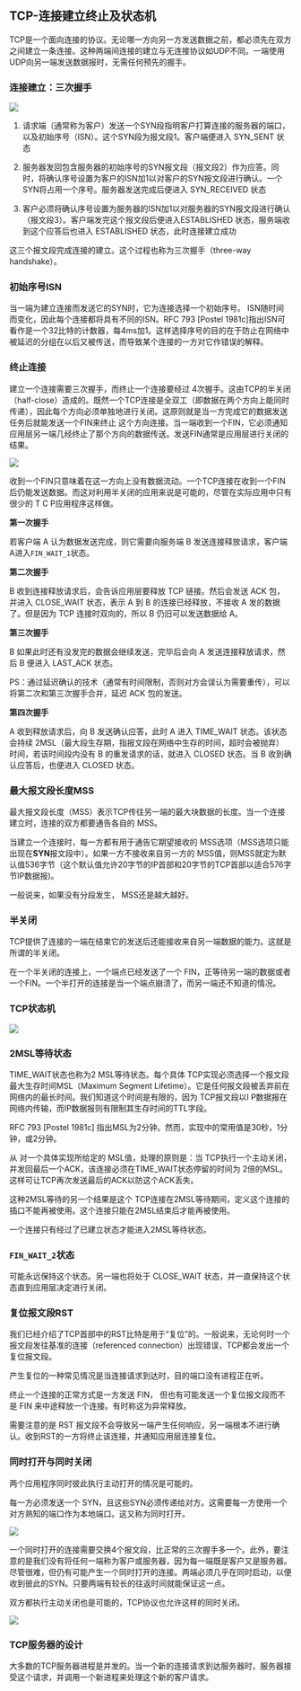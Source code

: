 ## TCP-连接建立终止及状态机

TCP是一个面向连接的协议。无论哪一方向另一方发送数据之前，都必须先在双方之间建立一条连接。这种两端间连接的建立与无连接协议如UDP不同。一端使用UDP向另一端发送数据报时，无需任何预先的握手。

### 连接建立：三次握手

![](images/tcp-init-link.png)

1) 请求端（通常称为客户）发送一个SYN段指明客户打算连接的服务器的端口，以及初始序号（ISN）。这个SYN段为报文段1。客户端便进入 SYN_SENT 状态

2) 服务器发回包含服务器的初始序号的SYN报文段（报文段2）作为应答。同时，将确认序号设置为客户的ISN加1以对客户的SYN报文段进行确认。一个SYN将占用一个序号。服务器发送完成后便进入 SYN_RECEIVED 状态

3) 客户必须将确认序号设置为服务器的ISN加1以对服务器的SYN报文段进行确认（报文段3）。客户端发完这个报文段后便进入ESTABLISHED 状态，服务端收到这个应答后也进入 ESTABLISHED 状态，此时连接建立成功

这三个报文段完成连接的建立。这个过程也称为三次握手（three-way handshake）。

### 初始序号ISN

当一端为建立连接而发送它的SYN时，它为连接选择一个初始序号。 ISN随时间而变化，因此每个连接都将具有不同的ISN。RFC 793 [Postel 1981c]指出ISN可看作是一个32比特的计数器，每4ms加1。这样选择序号的目的在于防止在网络中被延迟的分组在以后又被传送，而导致某个连接的一方对它作错误的解释。 

### 终止连接

建立一个连接需要三次握手，而终止一个连接要经过 4次握手。这由TCP的半关闭（half-close）造成的。既然一个TCP连接是全双工（即数据在两个方向上能同时传递），因此每个方向必须单独地进行关闭。这原则就是当一方完成它的数据发送任务后就能发送一个FIN来终止
这个方向连接。当一端收到一个FIN，它必须通知应用层另一端几经终止了那个方向的数据传送。发送FIN通常是应用层进行关闭的结果。

![](images/tcp-close.png)

收到一个FIN只意味着在这一方向上没有数据流动。一个TCP连接在收到一个FIN后仍能发送数据。而这对利用半关闭的应用来说是可能的，尽管在实际应用中只有很少的 T C P应用程序这样做。

**第一次握手**

若客户端 A 认为数据发送完成，则它需要向服务端 B 发送连接释放请求，客户端A进入`FIN_WAIT_1`状态。

**第二次握手**

B 收到连接释放请求后，会告诉应用层要释放 TCP 链接。然后会发送 ACK 包，并进入 CLOSE_WAIT 状态，表示 A 到 B 的连接已经释放，不接收 A 发的数据了。但是因为 TCP 连接时双向的，所以 B 仍旧可以发送数据给 A。

**第三次握手**

B 如果此时还有没发完的数据会继续发送，完毕后会向 A 发送连接释放请求，然后 B 便进入 LAST_ACK 状态。

PS：通过延迟确认的技术（通常有时间限制，否则对方会误认为需要重传），可以将第二次和第三次握手合并，延迟 ACK 包的发送。

**第四次握手**

A 收到释放请求后，向 B 发送确认应答，此时 A 进入 TIME_WAIT 状态。该状态会持续 2MSL（最大段生存期，指报文段在网络中生存的时间，超时会被抛弃） 时间，若该时间段内没有 B 的重发请求的话，就进入 CLOSED 状态。当 B 收到确认应答后，也便进入 CLOSED 状态。

### 最大报文段长度MSS

最大报文段长度（MSS）表示TCP传往另一端的最大块数据的长度。当一个连接建立时，连接的双方都要通告各自的 MSS。

当建立一个连接时，每一方都有用于通告它期望接收的 MSS选项（MSS选项只能出现在**SYN**报文段中）。如果一方不接收来自另一方的 MSS值，则MSS就定为默认值536字节（这个默认值允许20字节的IP首部和20字节的TCP首部以适合576字节IP数据报)。

一般说来，如果没有分段发生， MSS还是越大越好。

### 半关闭

TCP提供了连接的一端在结束它的发送后还能接收来自另一端数据的能力。这就是所谓的半关闭。

在一个半关闭的连接上，一个端点已经发送了一个 FIN，正等待另一端的数据或者一个FIN。一个半打开的连接是当一个端点崩溃了，而另一端还不知道的情况。

### TCP状态机

![](images/tcp-fsm.png)

### 2MSL等待状态

TIME_WAIT状态也称为2 MSL等待状态。每个具体 TCP实现必须选择一个报文段最大生存时间MSL（Maximum Segment Lifetime）。它是任何报文段被丢弃前在网络内的最长时间。我们知道这个时间是有限的，因为 TCP报文段以I P数据报在网络内传输，而IP数据报则有限制其生存时间的TTL字段。

RFC 793 [Postel 1981c] 指出MSL为2分钟。然而，实现中的常用值是30秒，1分钟，或2分钟。

从
对一个具体实现所给定的 MSL值，处理的原则是：当 TCP执行一个主动关闭，并发回最后一个ACK，该连接必须在TIME_WAIT状态停留的时间为 2倍的MSL。这样可让TCP再次发送最后的ACK以防这个ACK丢失。

这种2MSL等待的另一个结果是这个 TCP连接在2MSL等待期间，定义这个连接的插口不能再被使用。这个连接只能在2MSL结束后才能再被使用。

一个连接只有经过了已建立状态才能进入2MSL等待状态。

### `FIN_WAIT_2`状态

可能永远保持这个状态。另一端也将处于 CLOSE_WAIT 状态，并一直保持这个状态直到应用层决定进行关闭。

### 复位报文段RST

我们已经介绍了TCP首部中的RST比特是用于“复位”的。一般说来，无论何时一个报文段发往基准的连接（referenced connection）出现错误，TCP都会发出一个复位报文段。

产生复位的一种常见情况是当连接请求到达时，目的端口没有进程正在听。

终止一个连接的正常方式是一方发送 FIN， 但也有可能发送一个复位报文段而不是 FIN 来中途释放一个连接。有时称这为异常释放。

需要注意的是 RST 报文段不会导致另一端产生任何响应，另一端根本不进行确认。收到RST的一方将终止该连接，并通知应用层连接复位。

### 同时打开与同时关闭

两个应用程序同时彼此执行主动打开的情况是可能的。

每一方必须发送一个 SYN，且这些SYN必须传递给对方。这需要每一方使用一个对方熟知的端口作为本地端口。这又称为同时打开。

![](images/double-syn.png)

一个同时打开的连接需要交换4个报文段，比正常的三次握手多一个。此外，要注意的是我们没有将任何一端称为客户或服务器，因为每一端既是客户又是服务器。尽管很难，但仍有可能产生一个同时打开的连接。两端必须几乎在同时启动，以便收到彼此的SYN。只要两端有较长的往返时间就能保证这一点。

双方都执行主动关闭也是可能的，TCP协议也允许这样的同时关闭。

![](images/double-close.png)

### TCP服务器的设计

大多数的TCP服务器进程是并发的。当一个新的连接请求到达服务器时，服务器接受这个请求，并调用一个新进程来处理这个新的客户请求。